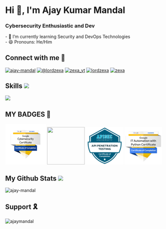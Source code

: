 <h1>Hi 👋, I'm Ajay Kumar Mandal</h1>
<h3>Cybersecurity Enthusiastic and Dev</h3>
- 🌱 I’m currently learning Security and DevOps Technologies<br/>
- 😄 Pronouns: He/Him<br/>

## Connect with me 🔗
<p align="left">
<a href="https://linkedin.com/in/ajay-mandal" target="blank"><img align="center" src="https://raw.githubusercontent.com/rahuldkjain/github-profile-readme-generator/master/src/images/icons/Social/linked-in-alt.svg" alt="ajay-mandal" height="40" width="50" /></a>
<a href="https://medium.com/@lordzexa" target="blank"><img align="center" src="https://raw.githubusercontent.com/rahuldkjain/github-profile-readme-generator/master/src/images/icons/Social/medium.svg" alt="@lordzexa" height="40" width="50" /></a>
<a href="https://www.youtube.com/c/zexa_yt" target="blank"><img align="center" src="https://raw.githubusercontent.com/rahuldkjain/github-profile-readme-generator/master/src/images/icons/Social/youtube.svg" alt="zexa_yt" height="45" width="50" /></a>
<a href="https://www.hackerrank.com/lordzexa" target="blank"><img align="center" src="https://raw.githubusercontent.com/rahuldkjain/github-profile-readme-generator/master/src/images/icons/Social/hackerrank.svg" alt="lordzexa" height="45" width="50" /></a>
<a href="https://www.leetcode.com/zexa" target="blank"><img align="center" src="https://raw.githubusercontent.com/rahuldkjain/github-profile-readme-generator/master/src/images/icons/Social/leet-code.svg" alt="zexa" height="40" width="50" /></a>
</p>

## Skills <img src = "https://media2.giphy.com/media/QssGEmpkyEOhBCb7e1/giphy.gif?cid=ecf05e47a0n3gi1bfqntqmob8g9aid1oyj2wr3ds3mg700bl&rid=giphy.gif" width="32">
<p align="left">
  <a>
    <img src="https://skillicons.dev/icons?i=python,c,bash,django,flask,postman,docker,appwrite,firebase,aws,gcp,github,git,gitlab,mysql,html,css,javascript,arduino,laravel,linux,raspberrypi,&perline=11" />
  </a>
</p>

## MY BADGES 🪪
<p align="left">
<a href="https://www.credly.com/badges/6db7f010-ee0a-4e8a-b033-149da864d681/public_url"><img width="130px" height="130px" src="https://github.com/ajay-mandal/ajay-mandal/blob/main/badges/google-cybersecurity-certificate.png"></a>
<a href="https://api.badgr.io/public/assertions/MlORbUJsToqqB8N5Ayd9cg"><img width="120px" height="120px" src="https://api.badgr.io/public/assertions/MlORbUJsToqqB8N5Ayd9cg/image"></a>
<a href="https://www.credly.com/badges/534b8ad4-451b-4ade-abc6-ae00166fe9b3/public_url"><img width="120px" height="120px" src="https://github.com/ajay-mandal/ajay-mandal/blob/main/badges/api-penetration-testing-certificate.png"></a>
<a href="https://www.credly.com/badges/752940e9-962c-4807-bf49-26c1d24e992c/public_url"><img width="120px" height="120px" src="https://github.com/ajay-mandal/ajay-mandal/blob/main/badges/google-it-automation-certificate.png"></a>
  
</p>


## My Github Stats <img src='https://media1.giphy.com/media/du3J3cXyzhj75IOgvA/giphy.gif?cid=ecf05e47x2g034i9pzwtzzsd3xgg2w9nr94t4tflbbgo3008&rid=giphy.gif' width="30"> 
<p align="left"><img src="https://github-readme-streak-stats.herokuapp.com/?user=ajay-mandal&theme=modern-lilac2" alt="ajay-mandal" /></p>

## Support 🎗
<a href="https://ko-fi.com/ajaymandal"><img align="left" src="https://uploads-ssl.webflow.com/5c14e387dab576fe667689cf/61e11ddcc39341db4958c5cc_Supportbutton.png" height="47" width="180" alt="ajaymandal" /></a></p><br><br>
